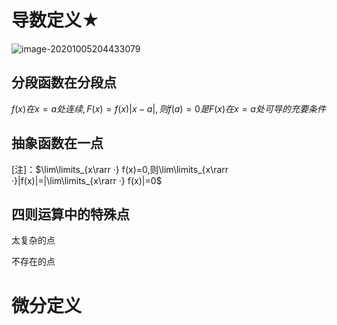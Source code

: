 # 导数定义★

![image-20201005204433079](https://gitee.com/HaitoChan/upload-pic-typora/raw/master/null/image-20201005204433079.png)

## 分段函数在分段点

$f(x)在x=a处连续,F(x)=f(x)|x-a|,则f(a)=0是F(x)在x=a处可导的充要条件$

## 抽象函数在一点

[注]：$\lim\limits_{x\rarr ·} f(x)=0,则\lim\limits_{x\rarr ·}|f(x)|=|\lim\limits_{x\rarr ·} f(x)|=0$

## 四则运算中的特殊点

太复杂的点

不存在的点

# 微分定义



